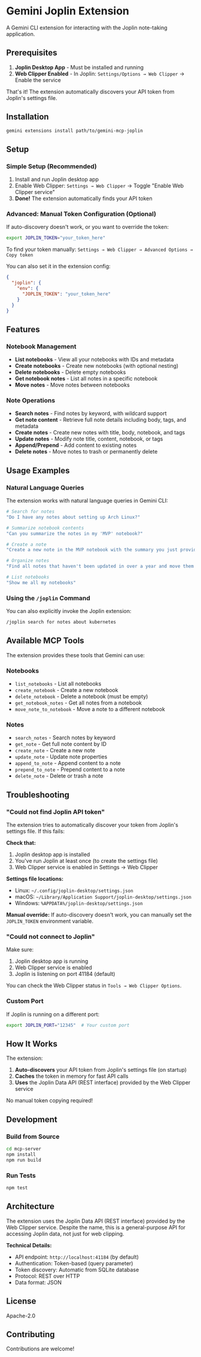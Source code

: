 # Gemini Joplin Extension

A Gemini CLI extension for interacting with the Joplin note-taking application.

## Prerequisites

1. **Joplin Desktop App** - Must be installed and running
2. **Web Clipper Enabled** - In Joplin: `Settings/Options → Web Clipper` → Enable the service

That's it! The extension automatically discovers your API token from Joplin's settings file.

## Installation

```bash
gemini extensions install path/to/gemini-mcp-joplin
```

## Setup

### Simple Setup (Recommended)

1. Install and run Joplin desktop app
2. Enable Web Clipper: `Settings → Web Clipper` → Toggle "Enable Web Clipper service"
3. **Done!** The extension automatically finds your API token

### Advanced: Manual Token Configuration (Optional)

If auto-discovery doesn't work, or you want to override the token:

```bash
export JOPLIN_TOKEN="your_token_here"
```

To find your token manually: `Settings → Web Clipper → Advanced Options → Copy token`

You can also set it in the extension config:

```json
{
  "joplin": {
    "env": {
      "JOPLIN_TOKEN": "your_token_here"
    }
  }
}
```

## Features

### Notebook Management

- **List notebooks** - View all your notebooks with IDs and metadata
- **Create notebooks** - Create new notebooks (with optional nesting)
- **Delete notebooks** - Delete empty notebooks
- **Get notebook notes** - List all notes in a specific notebook
- **Move notes** - Move notes between notebooks

### Note Operations

- **Search notes** - Find notes by keyword, with wildcard support
- **Get note content** - Retrieve full note details including body, tags, and metadata
- **Create notes** - Create new notes with title, body, notebook, and tags
- **Update notes** - Modify note title, content, notebook, or tags
- **Append/Prepend** - Add content to existing notes
- **Delete notes** - Move notes to trash or permanently delete

## Usage Examples

### Natural Language Queries

The extension works with natural language queries in Gemini CLI:

```bash
# Search for notes
"Do I have any notes about setting up Arch Linux?"

# Summarize notebook contents
"Can you summarize the notes in my 'MVP' notebook?"

# Create a note
"Create a new note in the MVP notebook with the summary you just provided"

# Organize notes
"Find all notes that haven't been updated in over a year and move them to an Archive notebook"

# List notebooks
"Show me all my notebooks"
```

### Using the `/joplin` Command

You can also explicitly invoke the Joplin extension:

```bash
/joplin search for notes about kubernetes
```

## Available MCP Tools

The extension provides these tools that Gemini can use:

### Notebooks

- `list_notebooks` - List all notebooks
- `create_notebook` - Create a new notebook
- `delete_notebook` - Delete a notebook (must be empty)
- `get_notebook_notes` - Get all notes from a notebook
- `move_note_to_notebook` - Move a note to a different notebook

### Notes

- `search_notes` - Search notes by keyword
- `get_note` - Get full note content by ID
- `create_note` - Create a new note
- `update_note` - Update note properties
- `append_to_note` - Append content to a note
- `prepend_to_note` - Prepend content to a note
- `delete_note` - Delete or trash a note

## Troubleshooting

### "Could not find Joplin API token"

The extension tries to automatically discover your token from Joplin's settings file. If this fails:

**Check that:**

1. Joplin desktop app is installed
2. You've run Joplin at least once (to create the settings file)
3. Web Clipper service is enabled in Settings → Web Clipper

**Settings file locations:**

- Linux: `~/.config/joplin-desktop/settings.json`
- macOS: `~/Library/Application Support/joplin-desktop/settings.json`
- Windows: `%APPDATA%/joplin-desktop/settings.json`

**Manual override:**
If auto-discovery doesn't work, you can manually set the `JOPLIN_TOKEN` environment variable.

### "Could not connect to Joplin"

Make sure:

1. Joplin desktop app is running
2. Web Clipper service is enabled
3. Joplin is listening on port 41184 (default)

You can check the Web Clipper status in `Tools → Web Clipper Options`.

### Custom Port

If Joplin is running on a different port:

```bash
export JOPLIN_PORT="12345"  # Your custom port
```

## How It Works

The extension:

1. **Auto-discovers** your API token from Joplin's settings file (on startup)
2. **Caches** the token in memory for fast API calls
3. **Uses** the Joplin Data API (REST interface) provided by the Web Clipper service

No manual token copying required!

## Development

### Build from Source

```bash
cd mcp-server
npm install
npm run build
```

### Run Tests

```bash
npm test
```

## Architecture

The extension uses the Joplin Data API (REST interface) provided by the Web Clipper service. Despite the name, this is a general-purpose API for accessing Joplin data, not just for web clipping.

**Technical Details:**

- API endpoint: `http://localhost:41184` (by default)
- Authentication: Token-based (query parameter)
- Token discovery: Automatic from SQLite database
- Protocol: REST over HTTP
- Data format: JSON

## License

Apache-2.0

## Contributing

Contributions are welcome!
